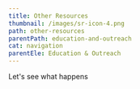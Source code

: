 ```yaml
---
title: Other Resources
thumbnail: /images/sr-icon-4.png
path: other-resources
parentPath: education-and-outreach
cat: navigation
parentEle: Education & Outreach
---
```

Let's see what happens

